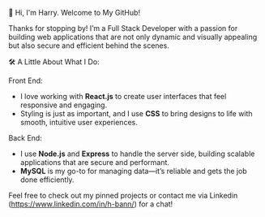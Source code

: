 

👋 Hi, I'm Harry. Welcome to My GitHub!

Thanks for stopping by! I’m a Full Stack Developer with a passion for building web applications that are not only dynamic and visually appealing but also secure and efficient behind the scenes.

🛠️ A Little About What I Do:

Front End:
- I love working with **React.js** to create user interfaces that feel responsive and engaging.
- Styling is just as important, and I use **CSS** to bring designs to life with smooth, intuitive user experiences.
 
Back End:
- I use **Node.js** and **Express** to handle the server side, building scalable applications that are secure and performant.
- **MySQL** is my go-to for managing data—it’s reliable and gets the job done efficiently.


Feel free to check out my pinned projects or contact me via Linkedin (https://www.linkedin.com/in/h-bann/) for a chat!

<!---
h-bann/h-bann is a ✨ special ✨ repository because its `README.md` (this file) appears on your GitHub profile.
You can click the Preview link to take a look at your changes.
--->
